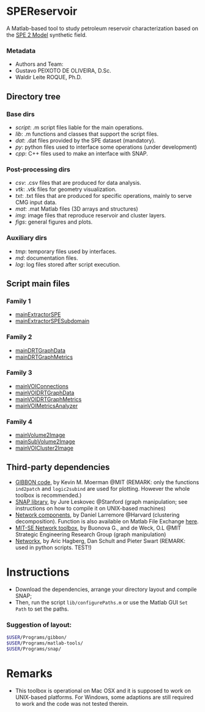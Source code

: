 # SPEReservoir

A Matlab-based tool to study petroleum reservoir characterization based on the [SPE 2 Model](http://www.spe.org/web/csp/datasets/set02.htm) synthetic field.

### Metadata

- Authors and Team: 
 - Gustavo PEIXOTO DE OLIVEIRA, D.Sc.
 - Waldir Leite ROQUE, Ph.D.

## Directory tree

### Base dirs 

* _script_: .m script files liable for the main operations.
* _lib_: .m functions and classes that support the script files.
* _dat_: .dat files provided by the SPE dataset (mandatory). 
* _py_: python files used to interface some operations (under
  development)
* _cpp_: C++ files used to make an interface with SNAP.  

### Post-processing dirs

* _csv_: .csv files that are produced for data analysis.
* _vtk_: .vtk files for geometry visualization.
* _txt_: .txt files that are produced for specific operations, mainly to
  serve CMG input data.
* _mat_: .mat Matlab files (3D arrays and structures)
* _img_: image files that reproduce reservoir and cluster layers. 
* _figs_: general figures and plots.


### Auxiliary dirs

* _tmp_: temporary files used by interfaces.
* _md_: documentation files.
* _log_: log files stored after script execution.


## Script main files

### Family 1

* [mainExtractorSPE](md/mainExtractorSPE.md)
* [mainExtractorSPESubdomain](md/mainExtractorSPESubdomain.md)

### Family 2

* [mainDRTGraphData](md/mainDRTGraphData.md)
* [mainDRTGraphMetrics](md/mainDRTGraphMetrics.md)

### Family 3

* [mainVOIConnections](md/mainVOIConnections.md)
* [mainVOIDRTGraphData](md/mainVOIDRTGraphData.md)
* [mainVOIDRTGraphMetrics](md/mainVOIDRTGraphMetrics.md)
* [mainVOIMetricsAnalyzer](md/mainVOIMetricsAnalyzer.md)

### Family 4

* [mainVolume2Image](md/mainVolume2Image.md)
* [mainSubVolume2Image](md/mainSubVolume2Image.md)
* [mainVOICluster2Image](md/mainVOICluster2Image.md)

## Third-party dependencies

* [GIBBON code](http://www.gibboncode.org), by Kevin M. Moerman @MIT
  (REMARK: only the functions `ind2patch` and `logic2subind` are used
  for plotting. However the whole toolbox is recommended.) 
* [SNAP library](http://snap.stanford.edu), by Jure Leskovec @Stanford
  (graph manipulation; see instructions on how to compile it on
  UNIX-based machines)
* [Network components](http://danlarremore.com/), by Daniel Larremore @Harvard (clustering decomposition). Function is also available on Matlab File Exchange [here](http://www.mathworks.com/matlabcentral/fileexchange/42040-find-network-components).
* [MIT-SE Network toolbox](http://strategic.mit.edu/downloads.php?page=matlab_networks), by Buonova G., and de Weck, O.L @MIT Strategic Engineering Research Group (graph manipulation)
* [Networkx](http://networkx.github.io/), by Aric Hagberg, Dan Schult
  and Pieter Swart (REMARK: used in python scripts. TEST!)

# Instructions

- Download the dependencies, arrange your directory layout and compile SNAP;
- Then, run the script `lib/configurePaths.m` or use the Matlab GUI `Set Path` 
  to set the paths.

### Suggestion of layout: 

``` bash
$USER/Programs/gibbon/
$USER/Programs/matlab-tools/
$USER/Programs/snap/
```

# Remarks

- This toolbox is operational on Mac OSX and it is supposed to work on
  UNIX-based platforms. For Windows, some adaptions are still required
  to work and the code was not tested therein.
